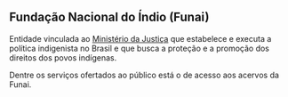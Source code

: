 Fundação Nacional do Índio (Funai)
---

Entidade vinculada ao [Ministério da Justiça] que estabelece e executa a política indigenista no Brasil e que busca a proteção e a promoção dos direitos dos povos indígenas. 

Dentre os serviços ofertados ao público está o de acesso aos acervos da Funai.

[Ministério da Justiça]:/orgao/ministerio-da-justica-mj